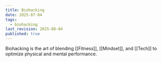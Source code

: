 ```yaml
---
title: Biohacking
date: 2025-07-04
tags:
  - biohacking
last_revision: 2025-08-04
published: true
---
```

Biohacking is the art of blending [[Fitness]], [[Mindset]], and [[Tech]] to optimize physical and mental performance. 